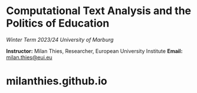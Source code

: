 # Computational Text Analysis and the Politics of Education
*Winter Term 2023/24*
*University of Marburg*

**Instructor:** Milan Thies, Researcher, European University Institute
**Email:** [milan.thies@eui.eu](mailto:milan.thies@eui.eu)




# milanthies.github.io
